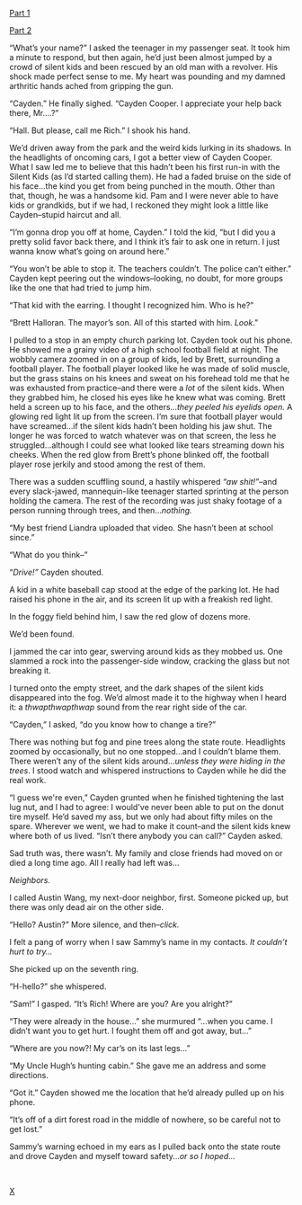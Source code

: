 [Part 1](https://www.reddit.com/r/nosleep/comments/xiixhh/the_kids_in_my_neighborhood_are_following/)  

[Part 2](https://www.reddit.com/r/nosleep/comments/xjfm12/the_kids_in_my_neighborhood_are_following/) 

“What’s your name?” I asked the teenager in my passenger seat. It took him a minute to respond, but then again, he’d just been almost jumped by a crowd of silent kids and been rescued by an old man with a revolver. His shock made perfect sense to me. My heart was pounding and my damned arthritic hands ached from gripping the gun. 

“Cayden.” He finally sighed. “Cayden Cooper. I appreciate your help back there, Mr….?”

“Hall. But please, call me Rich.” I shook his hand. 

We’d driven away from the park and the weird kids lurking in its shadows. In the headlights of oncoming cars, I got a better view of Cayden Cooper. What I saw led me to believe that this hadn’t been his first run-in with the Silent Kids (as I’d started calling them). He had a faded bruise on the side of his face…the kind you get from being punched in the mouth. Other than that, though, he was a handsome kid. Pam and I were never able to have kids or grandkids, but if we had, I reckoned they might look a little like Cayden–stupid haircut and all. 

“I’m gonna drop you off at home, Cayden.” I told the kid, “but I did you a pretty solid favor back there, and I think it’s fair to ask one in return. I just wanna know what’s going on around here.” 

“You won’t be able to stop it. The teachers couldn’t. The police can’t either.” Cayden kept peering out the windows–looking, no doubt, for more groups like the one that had tried to jump him. 

“That kid with the earring. I thought I recognized him. Who is he?” 

“Brett Halloran. The mayor’s son. All of this started with him. *Look*.” 

I pulled to a stop in an empty church parking lot. Cayden took out his phone. He showed me a grainy video of a high school football field at night. The wobbly camera zoomed in on a group of kids, led by Brett, surrounding a football player. The football player looked like he was made of solid muscle, but the grass stains on his knees and sweat on his forehead told me that he was exhausted from practice–and there were a *lot* of the silent kids. When they grabbed him, he closed his eyes like he knew what was coming. Brett held a screen up to his face, and the others…*they peeled his eyelids open.* A glowing red light lit up from the screen. I’m sure that football player would have screamed…if the silent kids hadn’t been holding his jaw shut. The longer he was forced to watch whatever was on that screen, the less he struggled…although I could see what looked like tears streaming down his cheeks. When the red glow from Brett’s phone blinked off, the football player rose jerkily and stood among the rest of them. 

There was a sudden scuffling sound, a hastily whispered *“aw shit!”*–and every slack-jawed, mannequin-like teenager started sprinting at the person holding the camera. The rest of the recording was just shaky footage of a person running through trees, and then…*nothing.* 

“My best friend Liandra uploaded that video. She hasn’t been at school since.” 

“What do you think–”

“*Drive!”* Cayden shouted.

A kid in a white baseball cap stood at the edge of the parking lot. He had raised his phone in the air, and its screen lit up with a freakish red light. 

In the foggy field behind him, I saw the red glow of dozens more. 

We’d been found. 

I jammed the car into gear, swerving around kids as they mobbed us. One slammed a rock into the passenger-side window, cracking the glass but not breaking it.

I turned onto the empty street, and the dark shapes of the silent kids disappeared into the fog. We’d almost made it to the highway when I heard it: a *thwapthwapthwap* sound from the rear right side of the car. 

“Cayden,” I asked, “do you know how to change a tire?” 

There was nothing but fog and pine trees along the state route. Headlights zoomed by occasionally, but no one stopped…and I couldn’t blame them. There weren’t any of the silent kids around…*unless they were hiding in the  trees*. I stood watch and whispered instructions to Cayden while he did the real work. 

“I guess we're even,” Cayden grunted when he finished tightening the last lug nut, and I had to agree: I would've never been able to put on the donut tire myself. He’d saved my ass, but we only had about fifty miles on the spare. Wherever we went, we had to make it count–and the silent kids knew where both of us lived. “Isn’t there anybody you can call?” Cayden asked. 

Sad truth was, there wasn’t. My family and close friends had moved on or died a long time ago. All I really had left was…

*Neighbors.* 

I called Austin Wang, my next-door neighbor, first. Someone picked up, but there was only dead air on the other side.

“Hello? Austin?” More silence, and then–*click.* 

I felt a pang of worry when I saw Sammy’s name in my contacts. *It couldn’t hurt to try…*

She picked up on the seventh ring. 

“H-hello?” she whispered.

“Sam!” I gasped. “It’s Rich! Where are you? Are you alright?”

“They were already in the house…” she murmured “...when you came. I didn’t want you to get hurt. I fought them off and got away, but…”

“Where are you now?! My car’s on its last legs…”

“My Uncle Hugh’s hunting cabin.” She gave me an address and some directions.

“Got it.” Cayden showed me the location that he’d already pulled up on his phone.

“It’s off of a dirt forest road in the middle of nowhere, so be careful not to get lost.” 

Sammy’s warning echoed in my ears as I pulled back onto the state route and drove Cayden and myself toward safety...*or so I hoped...* 

&#x200B;

[X](https://www.reddit.com/r/beardify)
